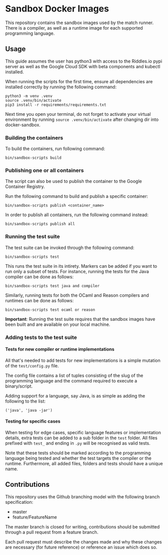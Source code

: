 # Sandbox Docker Images

This repository contains the sandbox images used by the match runner. There is a compiler, as well as a runtime image
for each supported programming language.

## Usage

This guide assumes the user has python3 with access to the Riddles.io pypi server as well as the Google Cloud SDK with
beta components and kubectl installed.

When running the scripts for the first time, ensure all dependencies are installed correctly by running the following
command:

```
python3 -m venv .venv
source .venv/bin/activate
pip3 install -r requirements/requirements.txt
```

Next time you open your terminal, do not forget to activate your virtual environment by running `source .venv/bin/activate` after changing dir into docker-sandbox.

### Building the containers

To build the containers, run following command:

```
bin/sandbox-scripts build
```

### Publishing one or all containers

The script can also be used to publish the container to the Google Container Registry.

Run the following command to build and publish a specific container:

```
bin/sandbox-scripts publish <container_name>
```

In order to publish all containers, run the following command instead:

```
bin/sandbox-scripts publish all
```

### Running the test suite

The test suite can be invoked through the following command:
```
bin/sandbox-scripts test
```

This runs the test suite in its intirety. Markers can be added if
you want to run only a subset of tests. For instance, running the
tests for the Java compiler can be done as follows:
```
bin/sandbox-scripts test java and compiler
```

Similarly, running tests for both the OCaml and Reason compilers
and runtimes can be done as follows:
```
bin/sandbox-scripts test ocaml or reason
```

**Important**: Running the test suite requires that the sandbox
images have been built and are available on your local machine.

### Adding tests to the test suite

#### Tests for new compiler or runtime implementations

All that's needed to add tests for new implementations is
a simple mutation of the `test/config.py` file.

The config file contains a list of tuples consisting of the
slug of the programming language and the command required
to execute a binary/script.

Adding support for a language, say Java, is as simple as
adding the following to the list:

```
('java', 'java -jar')
```

#### Testing for specific cases

When testing for edge cases, specific language features or implementation
details, extra tests can be added to a sub folder in the `test` folder.
All files prefixed with `test_` and ending in `.py` will be recognised
as valid tests.

Note that these tests should be marked according to the programming
language being tested and whether the test targets the compiler or
the runtime. Furthermore, all added files, folders and tests should
have a unique name.

## Contributions

This repository uses the Github branching model with the following
branch specification:

- master
- feature/FeatureName

The master branch is closed for writing, contributions should be
submitted through a pull request from a feature branch.

Each pull request must describe the changes made and why these changes
are necessary (for future reference) or reference an issue which does
so.
